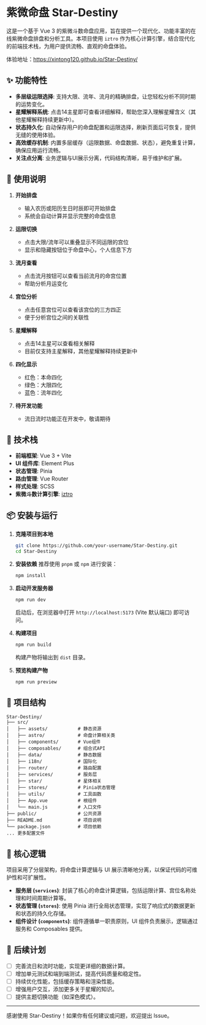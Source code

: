 # 紫微命盘 Star-Destiny

这是一个基于 Vue 3 的紫微斗数命盘应用，旨在提供一个现代化、功能丰富的在线紫微命盘排盘和分析工具。本项目使用 `iztro` 作为核心计算引擎，结合现代化的前端技术栈，为用户提供流畅、直观的命盘体验。

体验地址：https://xintong120.github.io/Star-Destiny/

## ✨ 功能特性

- **多层级运限选择**: 支持大限、流年、流月的精确排盘，让您轻松分析不同时期的运势变化。
- **星耀解释系统**: 点击14主星即可查看详细解释，帮助您深入理解星耀含义（其他星耀解释持续更新中）。
- **状态持久化**: 自动保存用户的命盘配置和运限选择，刷新页面后可恢复，提供无缝的使用体验。
- **高效缓存机制**: 内置多层缓存（运限数据、命盘数据、状态），避免重复计算，确保应用运行流畅。
- **关注点分离**: 业务逻辑与UI展示分离，代码结构清晰，易于维护和扩展。

## 📖 使用说明

1. **开始排盘**
   - 输入农历或阳历生日时辰即可开始排盘
   - 系统会自动计算并显示完整的命盘信息

2. **运限切换**
   - 点击大限/流年可以重叠显示不同运限的宫位
   - 显示和隐藏按钮位于命盘中心，个人信息下方

3. **流月查看**
   - 点击流月按钮可以查看当前流月的命宫位置
   - 帮助分析月运变化

4. **宫位分析**
   - 点击任意宫位可以查看该宫位的三方四正
   - 便于分析宫位之间的关联性

5. **星耀解释**
   - 点击14主星可以查看相关解释
   - 目前仅支持主星解释，其他星耀解释持续更新中

6. **四化显示**
   - 红色：本命四化
   - 绿色：大限四化
   - 蓝色：流年四化

7. **待开发功能**
   - 流日流时功能正在开发中，敬请期待

## 🚀 技术栈

- **前端框架**: Vue 3 + Vite
- **UI 组件库**: Element Plus
- **状态管理**: Pinia
- **路由管理**: Vue Router
- **样式处理**: SCSS
- **紫微斗数计算引擎**: [iztro](https://github.com/iztro/iztro)

## 📦 安装与运行

1.  **克隆项目到本地**
    ```bash
    git clone https://github.com/your-username/Star-Destiny.git
    cd Star-Destiny
    ```

2.  **安装依赖**
    推荐使用 `pnpm` 或 `npm` 进行安装：
    ```bash
    npm install
    ```

3.  **启动开发服务器**
    ```bash
    npm run dev
    ```
    启动后，在浏览器中打开 `http://localhost:5173` (Vite 默认端口) 即可访问。

4.  **构建项目**
    ```bash
    npm run build
    ```
    构建产物将输出到 `dist` 目录。

5.  **预览构建产物**
    ```bash
    npm run preview
    ```

## 📂 项目结构

```
Star-Destiny/
├── src/
│   ├── assets/           # 静态资源
│   ├── astro/            # 命盘计算相关类
│   ├── components/       # Vue组件
│   ├── composables/      # 组合式API
│   ├── data/             # 静态数据
│   ├── i18n/             # 国际化
│   ├── router/           # 路由配置
│   ├── services/         # 服务层
│   ├── star/             # 星体相关
│   ├── stores/           # Pinia状态管理
│   ├── utils/            # 工具函数
│   ├── App.vue           # 根组件
│   └── main.js           # 入口文件
├── public/               # 公共资源
├── README.md             # 项目说明
└── package.json          # 项目依赖
... 更多配置文件
```

## 🔧 核心逻辑

项目采用了分层架构，将命盘计算逻辑与 UI 展示清晰地分离，以保证代码的可维护性和可扩展性。

- **服务层 (`services`)**: 封装了核心的命盘计算逻辑，包括运限计算、宫位名称处理和时间周期计算等。
- **状态管理 (`stores`)**: 使用 Pinia 进行全局状态管理，实现了响应式的数据更新和状态的持久化存储。
- **组件设计 (`components`)**: 组件遵循单一职责原则，UI 组件负责展示，逻辑通过服务和 Composables 提供。

## 🌟 后续计划

- [ ] 完善流日和流时功能，实现更详细的数据计算。
- [ ] 增加单元测试和端到端测试，提高代码质量和稳定性。
- [ ] 持续优化性能，包括缓存策略和渲染性能。
- [ ] 增强用户交互，添加更多关于星耀的知识。
- [ ] 提供主题切换功能（如深色模式）。

---

感谢使用 Star-Destiny！如果你有任何建议或问题，欢迎提出 Issue。
